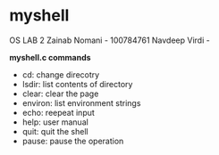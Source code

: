# myshell
OS LAB 2
Zainab Nomani - 100784761
Navdeep Virdi - 

**myshell.c commands**
- cd: change direcotry
- lsdir: list contents of directory
- clear: clear the page
- environ: list environment strings
- echo: reepeat input
- help: user manual 
- quit: quit the shell
- pause: pause the operation



